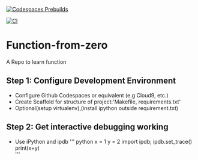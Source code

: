 [![Codespaces Prebuilds](https://github.com/cheryvmak/Function-from-zero/actions/workflows/codespaces/create_codespaces_prebuilds/badge.svg)](https://github.com/cheryvmak/Function-from-zero/actions/workflows/codespaces/create_codespaces_prebuilds)

[![CI](https://github.com/cheryvmak/Function-from-zero/actions/workflows/main.yml/badge.svg)](https://github.com/cheryvmak/Function-from-zero/actions/workflows/main.yml)

# Function-from-zero
A Repo to learn function

## Step 1: Configure Development Environment

* Configure Github Codespaces or equivalent (e.g Cloud9, etc.)
* Create Scaffold for structure of project:'Makefile, requirements.txt'
* Optional(setup virtualenv),(install  ipython outside requirement.txt)

## Step 2: Get interactive debugging working
* Use iPython and ipdb
'''
python
x = 1
y = 2
import ipdb; ipdb.set_trace()
print(x+y)  
'''

